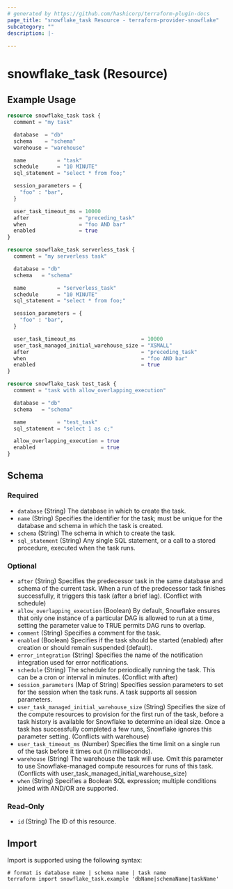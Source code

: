 ```yaml
---
# generated by https://github.com/hashicorp/terraform-plugin-docs
page_title: "snowflake_task Resource - terraform-provider-snowflake"
subcategory: ""
description: |-
  
---
```


# snowflake_task (Resource)



## Example Usage

```terraform
resource snowflake_task task {
  comment = "my task"

  database  = "db"
  schema    = "schema"
  warehouse = "warehouse"

  name          = "task"
  schedule      = "10 MINUTE"
  sql_statement = "select * from foo;"

  session_parameters = {
    "foo" : "bar",
  }

  user_task_timeout_ms = 10000
  after                = "preceding_task"
  when                 = "foo AND bar"
  enabled              = true
}

resource snowflake_task serverless_task {
  comment = "my serverless task"

  database = "db"
  schema   = "schema"

  name          = "serverless_task"
  schedule      = "10 MINUTE"
  sql_statement = "select * from foo;"

  session_parameters = {
    "foo" : "bar",
  }

  user_task_timeout_ms                     = 10000
  user_task_managed_initial_warehouse_size = "XSMALL"
  after                                    = "preceding_task"
  when                                     = "foo AND bar"
  enabled                                  = true
}

resource snowflake_task test_task {
  comment = "task with allow_overlapping_execution"

  database = "db"
  schema   = "schema"

  name          = "test_task"
  sql_statement = "select 1 as c;"

  allow_overlapping_execution = true
  enabled                     = true
}
```

<!-- schema generated by tfplugindocs -->
## Schema

### Required

- `database` (String) The database in which to create the task.
- `name` (String) Specifies the identifier for the task; must be unique for the database and schema in which the task is created.
- `schema` (String) The schema in which to create the task.
- `sql_statement` (String) Any single SQL statement, or a call to a stored procedure, executed when the task runs.

### Optional

- `after` (String) Specifies the predecessor task in the same database and schema of the current task. When a run of the predecessor task finishes successfully, it triggers this task (after a brief lag). (Conflict with schedule)
- `allow_overlapping_execution` (Boolean) By default, Snowflake ensures that only one instance of a particular DAG is allowed to run at a time, setting the parameter value to TRUE permits DAG runs to overlap.
- `comment` (String) Specifies a comment for the task.
- `enabled` (Boolean) Specifies if the task should be started (enabled) after creation or should remain suspended (default).
- `error_integration` (String) Specifies the name of the notification integration used for error notifications.
- `schedule` (String) The schedule for periodically running the task. This can be a cron or interval in minutes. (Conflict with after)
- `session_parameters` (Map of String) Specifies session parameters to set for the session when the task runs. A task supports all session parameters.
- `user_task_managed_initial_warehouse_size` (String) Specifies the size of the compute resources to provision for the first run of the task, before a task history is available for Snowflake to determine an ideal size. Once a task has successfully completed a few runs, Snowflake ignores this parameter setting. (Conflicts with warehouse)
- `user_task_timeout_ms` (Number) Specifies the time limit on a single run of the task before it times out (in milliseconds).
- `warehouse` (String) The warehouse the task will use. Omit this parameter to use Snowflake-managed compute resources for runs of this task. (Conflicts with user_task_managed_initial_warehouse_size)
- `when` (String) Specifies a Boolean SQL expression; multiple conditions joined with AND/OR are supported.

### Read-Only

- `id` (String) The ID of this resource.

## Import

Import is supported using the following syntax:

```shell
# format is database name | schema name | task name
terraform import snowflake_task.example 'dbName|schemaName|taskName'
```
